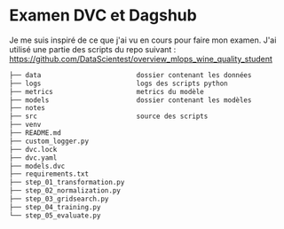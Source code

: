 # Examen DVC et Dagshub

Je me suis inspiré de ce que j'ai vu en cours pour faire mon examen. 
J'ai utilisé une partie des scripts du repo suivant :
https://github.com/DataScientest/overview_mlops_wine_quality_student


```txt       
├── data                        dossier contenant les données
├── logs                        logs des scripts python
├── metrics                     metrics du modèle
├── models                      dossier contenant les modèles
├── notes
├── src                         source des scripts
├── venv
├── README.md
├── custom_logger.py
├── dvc.lock
├── dvc.yaml
├── models.dvc
├── requirements.txt
├── step_01_transformation.py
├── step_02_normalization.py
├── step_03_gridsearch.py
├── step_04_training.py
└── step_05_evaluate.py
```

